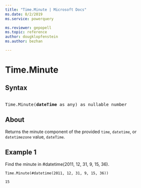 ```yaml
---
title: "Time.Minute | Microsoft Docs"
ms.date: 8/2/2019
ms.service: powerquery

ms.reviewer: gepopell
ms.topic: reference
author: dougklopfenstein
ms.author: bezhan

---
```

# Time.Minute

## Syntax

<pre> 
Time.Minute(<b>dateTime</b> as any) as nullable number
</pre>
  
## About  
Returns the minute component of the provided `time`, `datetime`, or `datetimezone` value, `dateTime`.

## Example 1
Find the minute in #datetime(2011, 12, 31, 9, 15, 36).

```powerquery-m
Time.Minute(#datetime(2011, 12, 31, 9, 15, 36))
```

`15`
